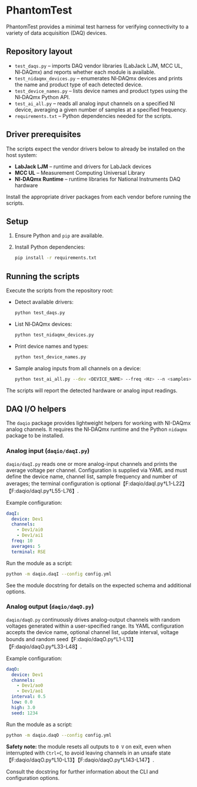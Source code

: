 # PhantomTest

PhantomTest provides a minimal test harness for verifying connectivity to a variety of data acquisition (DAQ) devices.

## Repository layout

* `test_daqs.py` – imports DAQ vendor libraries (LabJack LJM, MCC UL, NI‑DAQmx) and reports whether each module is available.
* `test_nidaqmx_devices.py` – enumerates NI‑DAQmx devices and prints the name and product type of each detected device.
* `test_device_names.py` – lists device names and product types using the NI‑DAQmx Python API.
* `test_ai_all.py` – reads all analog input channels on a specified NI device, averaging a given number of samples at a specified frequency.
* `requirements.txt` – Python dependencies needed for the scripts.

## Driver prerequisites

The scripts expect the vendor drivers below to already be installed on the host system:

* **LabJack LJM** – runtime and drivers for LabJack devices
* **MCC UL** – Measurement Computing Universal Library
* **NI‑DAQmx Runtime** – runtime libraries for National Instruments DAQ hardware

Install the appropriate driver packages from each vendor before running the scripts.

## Setup

1. Ensure Python and `pip` are available.
2. Install Python dependencies:

   ```bash
   pip install -r requirements.txt
   ```

## Running the scripts

Execute the scripts from the repository root:

* Detect available drivers:

   ```bash
   python test_daqs.py
   ```

* List NI‑DAQmx devices:

   ```bash
   python test_nidaqmx_devices.py
   ```

* Print device names and types:

   ```bash
   python test_device_names.py
   ```

* Sample analog inputs from all channels on a device:

   ```bash
   python test_ai_all.py --dev <DEVICE_NAME> --freq <Hz> --n <samples>
   ```

The scripts will report the detected hardware or analog input readings.

## DAQ I/O helpers

The `daqio` package provides lightweight helpers for working with NI-DAQmx
analog channels. It requires the NI‑DAQmx runtime and the Python `nidaqmx`
package to be installed.

### Analog input (`daqio/daqI.py`)

`daqio/daqI.py` reads one or more analog-input channels and prints the average
voltage per channel. Configuration is supplied via YAML and must define the
device name, channel list, sample frequency and number of averages; the
terminal configuration is optional【F:daqio/daqI.py†L1-L22】【F:daqio/daqI.py†L55-L76】.

Example configuration:

```yaml
daqI:
  device: Dev1
  channels:
    - Dev1/ai0
    - Dev1/ai1
  freq: 10
  averages: 5
  terminal: RSE
```

Run the module as a script:

```bash
python -m daqio.daqI --config config.yml
```

See the module docstring for details on the expected schema and additional
options.

### Analog output (`daqio/daqO.py`)

`daqio/daqO.py` continuously drives analog-output channels with random voltages
generated within a user-specified range. Its YAML configuration accepts the
device name, optional channel list, update interval, voltage bounds and random
seed【F:daqio/daqO.py†L1-L13】【F:daqio/daqO.py†L33-L48】.

Example configuration:

```yaml
daqO:
  device: Dev1
  channels:
    - Dev1/ao0
    - Dev1/ao1
  interval: 0.5
  low: 0.0
  high: 3.0
  seed: 1234
```

Run the module as a script:

```bash
python -m daqio.daqO --config config.yml
```

**Safety note:** the module resets all outputs to `0 V` on exit, even when
interrupted with `Ctrl+C`, to avoid leaving channels in an unsafe state【F:daqio/daqO.py†L10-L13】【F:daqio/daqO.py†L143-L147】.

Consult the docstring for further information about the CLI and configuration
options.

